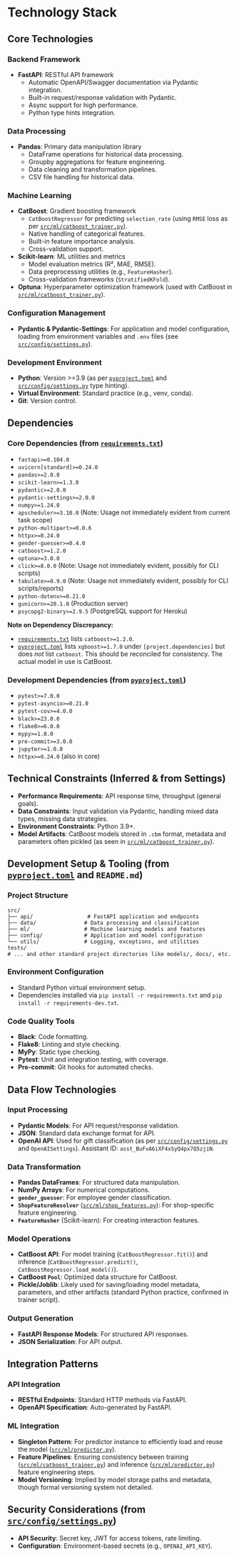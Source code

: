 # Technology Stack

## Core Technologies

### Backend Framework
- **FastAPI**: RESTful API framework
  - Automatic OpenAPI/Swagger documentation via Pydantic integration.
  - Built-in request/response validation with Pydantic.
  - Async support for high performance.
  - Python type hints integration.

### Data Processing
- **Pandas**: Primary data manipulation library
  - DataFrame operations for historical data processing.
  - Groupby aggregations for feature engineering.
  - Data cleaning and transformation pipelines.
  - CSV file handling for historical data.

### Machine Learning
- **CatBoost**: Gradient boosting framework
  - `CatBoostRegressor` for predicting `selection_rate` (using `RMSE` loss as per [`src/ml/catboost_trainer.py`](src/ml/catboost_trainer.py:1)).
  - Native handling of categorical features.
  - Built-in feature importance analysis.
  - Cross-validation support.
- **Scikit-learn**: ML utilities and metrics
  - Model evaluation metrics (R², MAE, RMSE).
  - Data preprocessing utilities (e.g., `FeatureHasher`).
  - Cross-validation frameworks (`StratifiedKFold`).
- **Optuna**: Hyperparameter optimization framework (used with CatBoost in [`src/ml/catboost_trainer.py`](src/ml/catboost_trainer.py:1)).

### Configuration Management
- **Pydantic & Pydantic-Settings**: For application and model configuration, loading from environment variables and `.env` files (see [`src/config/settings.py`](src/config/settings.py:1)).

### Development Environment
- **Python**: Version >=3.9 (as per [`pyproject.toml`](pyproject.toml:1) and [`src/config/settings.py`](src/config/settings.py:1) type hinting).
- **Virtual Environment**: Standard practice (e.g., venv, conda).
- **Git**: Version control.

## Dependencies

### Core Dependencies (from [`requirements.txt`](requirements.txt:1))
- `fastapi>=0.104.0`
- `uvicorn[standard]>=0.24.0`
- `pandas>=2.0.0`
- `scikit-learn>=1.3.0`
- `pydantic>=2.0.0`
- `pydantic-settings>=2.0.0`
- `numpy>=1.24.0`
- `apscheduler>=3.10.0` (Note: Usage not immediately evident from current task scope)
- `python-multipart>=0.0.6`
- `httpx>=0.24.0`
- `gender-guesser>=0.4.0`
- `catboost>=1.2.0`
- `optuna>=3.0.0`
- `click>=8.0.0` (Note: Usage not immediately evident, possibly for CLI scripts)
- `tabulate>=0.9.0` (Note: Usage not immediately evident, possibly for CLI scripts/reports)
- `python-dotenv>=0.21.0`
- `gunicorn>=20.1.0` (Production server)
- `psycopg2-binary>=2.9.5` (PostgreSQL support for Heroku)

**Note on Dependency Discrepancy:**
- [`requirements.txt`](requirements.txt:1) lists `catboost>=1.2.0`.
- [`pyproject.toml`](pyproject.toml:1) lists `xgboost>=1.7.0` under `[project.dependencies]` but does *not* list `catboost`. This should be reconciled for consistency. The actual model in use is CatBoost.

### Development Dependencies (from [`pyproject.toml`](pyproject.toml:1))
- `pytest>=7.0.0`
- `pytest-asyncio>=0.21.0`
- `pytest-cov>=4.0.0`
- `black>=23.0.0`
- `flake8>=6.0.0`
- `mypy>=1.0.0`
- `pre-commit>=3.0.0`
- `jupyter>=1.0.0`
- `httpx>=0.24.0` (also in core)

## Technical Constraints (Inferred & from Settings)

- **Performance Requirements**: API response time, throughput (general goals).
- **Data Constraints**: Input validation via Pydantic, handling mixed data types, missing data strategies.
- **Environment Constraints**: Python 3.9+.
- **Model Artifacts**: CatBoost models stored in `.cbm` format, metadata and parameters often pickled (as seen in [`src/ml/catboost_trainer.py`](src/ml/catboost_trainer.py:511)).

## Development Setup & Tooling (from [`pyproject.toml`](pyproject.toml:1) and `README.md`)

### Project Structure
```
src/
├── api/                 # FastAPI application and endpoints
├── data/               # Data processing and classification
├── ml/                 # Machine learning models and features
├── config/             # Application and model configuration
└── utils/              # Logging, exceptions, and utilities
tests/
# ... and other standard project directories like models/, docs/, etc.
```

### Environment Configuration
- Standard Python virtual environment setup.
- Dependencies installed via `pip install -r requirements.txt` and `pip install -r requirements-dev.txt`.

### Code Quality Tools
- **Black**: Code formatting.
- **Flake8**: Linting and style checking.
- **MyPy**: Static type checking.
- **Pytest**: Unit and integration testing, with coverage.
- **Pre-commit**: Git hooks for automated checks.

## Data Flow Technologies

### Input Processing
- **Pydantic Models**: For API request/response validation.
- **JSON**: Standard data exchange format for API.
- **OpenAI API**: Used for gift classification (as per [`src/config/settings.py`](src/config/settings.py:94) and `OpenAISettings`). Assistant ID: `asst_BuFvA6iXF4xSyQ4px7Q5zjiN`.

### Data Transformation
- **Pandas DataFrames**: For structured data manipulation.
- **NumPy Arrays**: For numerical computations.
- **`gender_guesser`**: For employee gender classification.
- **`ShopFeatureResolver`** ([`src/ml/shop_features.py`](src/ml/shop_features.py:1)): For shop-specific feature engineering.
- **`FeatureHasher`** (Scikit-learn): For creating interaction features.

### Model Operations
- **CatBoost API**: For model training (`CatBoostRegressor.fit()`) and inference (`CatBoostRegressor.predict()`, `CatBoostRegressor.load_model()`).
- **CatBoost `Pool`**: Optimized data structure for CatBoost.
- **Pickle/Joblib**: Likely used for saving/loading model metadata, parameters, and other artifacts (standard Python practice, confirmed in trainer script).

### Output Generation
- **FastAPI Response Models**: For structured API responses.
- **JSON Serialization**: For API output.

## Integration Patterns

### API Integration
- **RESTful Endpoints**: Standard HTTP methods via FastAPI.
- **OpenAPI Specification**: Auto-generated by FastAPI.

### ML Integration
- **Singleton Pattern**: For predictor instance to efficiently load and reuse the model ([`src/ml/predictor.py`](src/ml/predictor.py:403)).
- **Feature Pipelines**: Ensuring consistency between training ([`src/ml/catboost_trainer.py`](src/ml/catboost_trainer.py:1)) and inference ([`src/ml/predictor.py`](src/ml/predictor.py:1)) feature engineering steps.
- **Model Versioning**: Implied by model storage paths and metadata, though formal versioning system not detailed.

## Security Considerations (from [`src/config/settings.py`](src/config/settings.py:81))
- **API Security**: Secret key, JWT for access tokens, rate limiting.
- **Configuration**: Environment-based secrets (e.g., `OPENAI_API_KEY`).